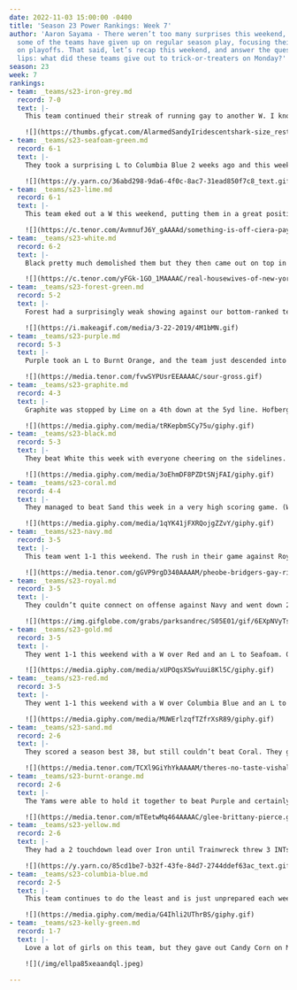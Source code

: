 ```yaml
---
date: 2022-11-03 15:00:00 -0400
title: 'Season 23 Power Rankings: Week 7'
author: 'Aaron Sayama - There weren’t too many surprises this weekend, and I think
  some of the teams have given up on regular season play, focusing their attention
  on playoffs. That said, let’s recap this weekend, and answer the question on everyone’s
  lips: what did these teams give out to trick-or-treaters on Monday?'
season: 23
week: 7
rankings:
- team: _teams/s23-iron-grey.md
  record: 7-0
  text: |-
    This team continued their streak of running gay to another W. I know Andy and Linda were riding high after this weekend and gave out every kid's Halloween dream: full sized candy bars. This team is living its Ward 3 Palisades moneyed fantasy!

    ![](https://thumbs.gfycat.com/AlarmedSandyIridescentshark-size_restricted.gif)
- team: _teams/s23-seafoam-green.md
  record: 6-1
  text: |-
    They took a surprising L to Columbia Blue 2 weeks ago and this week they beat a 6-player Gold. I’m still skeptical they’re going to win it all, but I cannot deny that they’re the Miss Congeniality (read: fan favorite) this season. They gave out something chewy, juicy, and a little fruity: Starbursts.

    ![](https://y.yarn.co/36abd298-9da6-4f0c-8ac7-31ead850f7c8_text.gif)
- team: _teams/s23-lime.md
  record: 6-1
  text: |-
    This team eked out a W this weekend, putting them in a great position for playoffs, but we’ll see how well they’ll fare soon enough. They gave out Reese’s Peanut Butter Cups on Monday. A candy that looks good nestled in a paper wrapper, but there’s something amiss with that grainy chocolate.

    ![](https://c.tenor.com/AvmnufJ6Y_gAAAAd/something-is-off-ciera-payton.gif)
- team: _teams/s23-white.md
  record: 6-2
  text: |-
    Black pretty much demolished them but they then came out on top in their battle against Navy. In true Ben H fashion, I listened to y’all’s once ally-of-the-year give his team a stern lecture on “lane responsibility” and “flag pulls.” Then, of course, he was the one to get rocked by JC Adams with a hurt ankle, no less! This team gave out tootsie pops–that course outer shell takes forever to crack and once you do the middle is just disappointing.

    ![](https://c.tenor.com/yFGk-1GO_1MAAAAC/real-housewives-of-new-york-real-housewives.gif)
- team: _teams/s23-forest-green.md
  record: 5-2
  text: |-
    Forest had a surprisingly weak showing against our bottom-ranked team this season. Are they going to get it together before playoffs or have they been spending too much time playing shuffleboard and pickleball at the Shady Birch Retirement Community? Like your grandma or auntie during a lengthy church sermon or Shayne at the mid-season party, they gave out werthers and strawberry bon-bons to trick-or-treaters.

    ![](https://i.makeagif.com/media/3-22-2019/4M1bMN.gif)
- team: _teams/s23-purple.md
  record: 5-3
  text: |-
    Purple took an L to Burnt Orange, and the team just descended into dysfunction, yelling at each other on and off the field. I’ve seen more cheer in a graveyard. They gave out only lemon warheads to trick-or-treaters.

    ![](https://media.tenor.com/fvwSYPUsrEEAAAAC/sour-gross.gif)
- team: _teams/s23-graphite.md
  record: 4-3
  text: |-
    Graphite was stopped by Lime on a 4th down at the 5yd line. Hofberg threw a nice pass only to have Joe Owens miss it. Heartbreaker. Joe and Mark are the standard bearers of our little league, so they probably handed out fun-size Snickers on Monday. Can’t beat a classic, but can be a little underwhelmed by it.

    ![](https://media.giphy.com/media/tRKepbmSCy75u/giphy.gif)
- team: _teams/s23-black.md
  record: 5-3
  text: |-
    They beat White this week with everyone cheering on the sidelines. Sanders and JC handed out Baby Ruths on Monday. They’re salty and sweet and get the job done, but there are better, more interesting options. (Real ones know it’s all about the Pay Day.)

    ![](https://media.giphy.com/media/3oEhmDF8PZDtSNjFAI/giphy.gif)
- team: _teams/s23-coral.md
  record: 4-4
  text: |-
    They managed to beat Sand this week in a very high scoring game. (Was anyone on D?) They probably handed out Sour Patch Kids on Monday: acerbic, tacky, and more than a little mouth-puckering.

    ![](https://media.giphy.com/media/1qYK41jFXRQojgZZvY/giphy.gif)
- team: _teams/s23-navy.md
  record: 3-5
  text: |-
    This team went 1-1 this weekend. The rush in their game against Royal was the best it has looked all season, more than flustering Royals QB, Wyatt. Their second game, however, was a version of “the floor is lava” with the ball being lava. Maybe run some routes, girls? Do some OTAs? Y’all do have to help your QB every now and then with a catch. This team kept that “mixed bag but gay” energy and handed out skittles.

    ![](https://media.tenor.com/gGVP9rgD340AAAAM/pheobe-bridgers-gay-rights.gif)
- team: _teams/s23-royal.md
  record: 3-5
  text: |-
    They couldn’t quite connect on offense against Navy and went down 28-25. For their next game, though, they had a resounding W over Kelly. Much like their pop girlie obsessed QB, Wyatt, or their top player missing a key 2 point conversation (*ahem* Karson), there’s something unexpected about this team. They handed out raisinets.

    ![](https://img.gifglobe.com/grabs/parksandrec/S05E01/gif/6EXpNVyTsLIQ.gif)
- team: _teams/s23-gold.md
  record: 3-5
  text: |-
    They went 1-1 this weekend with a W over Red and an L to Seafoam. On Monday, these “(g)old dogs” were handing out Ovaltine dressed up as candy: Whoppers.

    ![](https://media.giphy.com/media/xUPOqsXSwYuui8Kl5C/giphy.gif)
- team: _teams/s23-red.md
  record: 3-5
  text: |-
    They went 1-1 this weekend with a W over Columbia Blue and an L to Gold. Japinga and Waggoner both have beef jerky tough dispositions and, as captain and QB, they are clearly not tightly braided together. Red gave out Twizzlers.

    ![](https://media.giphy.com/media/MUWErlzqfTZfrXsR89/giphy.gif)
- team: _teams/s23-sand.md
  record: 2-6
  text: |-
    They scored a season best 38, but still couldn’t beat Coral. They gave out 3 Musketeers bars on Monday. A candy that—much like this team—is airy, whipped, and only slightly redeemed by its fun referential name.

    ![](https://media.tenor.com/TCXl9GiYhYkAAAAM/theres-no-taste-vishal.gif)
- team: _teams/s23-burnt-orange.md
  record: 2-6
  text: |-
    The Yams were able to hold it together to beat Purple and certainly kept the vibes positive and affirming. This team can be a bit assorted on any given Sunday, but they have a waxy resilience. They handed out Dots on Monday.

    ![](https://media.tenor.com/mTEetwMq464AAAAC/glee-brittany-pierce.gif)
- team: _teams/s23-yellow.md
  record: 2-6
  text: |-
    They had a 2 touchdown lead over Iron until Trainwreck threw 3 INTs in the second half. After that performance, this team needed to serve lewks and levity, and they were handing out candy jewelry.

    ![](https://y.yarn.co/85cd1be7-b32f-43fe-84d7-2744ddef63ac_text.gif)
- team: _teams/s23-columbia-blue.md
  record: 2-5
  text: |-
    This team continues to do the least and is just unprepared each week. They gave out gum.

    ![](https://media.giphy.com/media/G4Ihli2UThrBS/giphy.gif)
- team: _teams/s23-kelly-green.md
  record: 1-7
  text: |-
    Love a lot of girls on this team, but they gave out Candy Corn on Monday.

    ![](/img/ellpa85xeaandql.jpeg)

---
```

